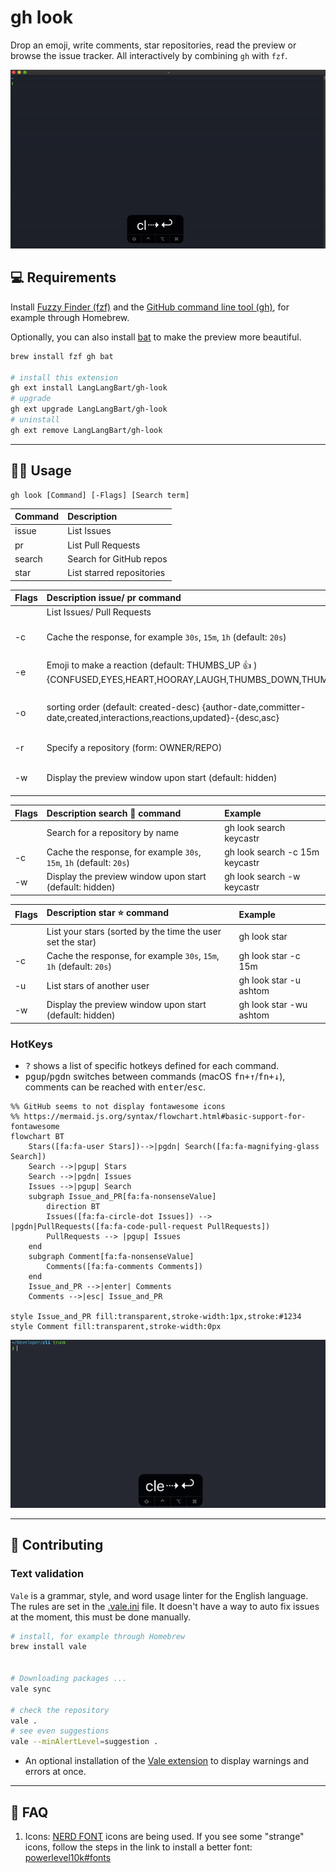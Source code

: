 # gh look
Drop an emoji, write comments, star repositories, read the preview or browse the issue tracker. All interactively by combining `gh` with `fzf`.

![](https://raw.githubusercontent.com/LangLangBart/ImagePool/eff1b17b31ce05c60023bcbb59b61d1727eee7b8/storage/18_Sep_22_at_07_06_03_emoji.gif)

## 💻 Requirements
Install [Fuzzy Finder (fzf)](https://github.com/junegunn/fzf#installation)  and the [GitHub command line tool (gh)](https://github.com/cli/cli#installation), for example through Homebrew.

Optionally, you can also install [bat](https://github.com/sharkdp/bat#installation) to make the preview more beautiful.

```zsh
brew install fzf gh bat

# install this extension
gh ext install LangLangBart/gh-look
# upgrade
gh ext upgrade LangLangBart/gh-look
# uninstall
gh ext remove LangLangBart/gh-look
```

---

## 👨‍💻 Usage

```
gh look [Command] [-Flags] [Search term]
```

| Command | Description               |
| :------ | :------------------------ |
| issue   | List Issues               |
| pr      | List Pull Requests        |
| search  | Search for GitHub repos   |
| star    | List starred repositories |

| Flags  | Description issue/ pr command                                                                                        | Example                      |
| :----- | :------------------------------------------------------------------------------------------------------------------- | :--------------------------- |
| <none> | List Issues/ Pull Requests                                                                                           | gh look pr                   |
| -c     | Cache the response, for example `30s`, `15m`, `1h` (default: `20s`)                                                  | gh look issue -c 15m         |
| -e     | Emoji to make a reaction (default: THUMBS_UP 👍 ) {CONFUSED,EYES,HEART,HOORAY,LAUGH,THUMBS_DOWN,THUMBS_UP,ROCKET}     | gh look pr -e CONFUSED       |
| -o     | sorting order (default: created-desc) {author-date,committer-date,created,interactions,reactions,updated}-{desc,asc} | gh look issue -o updated-asc |
| -r     | Specify a repository (form: OWNER/REPO)                                                                              | gh look pr -r cli/cli        |
| -w     | Display the preview window upon start (default: hidden)                                                              | gh look issue -wr cli/cli    |

| Flags  | Description search 🔎 command                                        | Example                        |
| :----- | :------------------------------------------------------------------ | :----------------------------- |
| <term> | Search for a repository by name                                     | gh look search keycastr        |
| -c     | Cache the response, for example `30s`, `15m`, `1h` (default: `20s`) | gh look search -c 15m keycastr |
| -w     | Display the preview window upon start (default: hidden)             | gh look search -w keycastr     |

| Flags  | Description star ⭐️ command                                          | Example                 |
| :----- | :------------------------------------------------------------------ | :---------------------- |
| <none> | List your stars (sorted by the time the user set the star)          | gh look star            |
| -c     | Cache the response, for example `30s`, `15m`, `1h` (default: `20s`) | gh look star -c 15m     |
| -u     | List stars of another user                                          | gh look star -u ashtom  |
| -w     | Display the preview window upon start (default: hidden)             | gh look star -wu ashtom |


### HotKeys
- <kbd>?</kbd> shows a list of specific hotkeys defined for each command.
- <kbd>pgup</kbd>/<kbd>pgdn</kbd> switches between commands (macOS <kbd>fn+↑</kbd>/<kbd>fn+↓</kbd>), comments can be reached with <kbd>enter</kbd>/<kbd>esc</kbd>.

```mermaid
%% GitHub seems to not display fontawesome icons
%% https://mermaid.js.org/syntax/flowchart.html#basic-support-for-fontawesome
flowchart BT
    Stars([fa:fa-user Stars])-->|pgdn| Search([fa:fa-magnifying-glass Search])
    Search -->|pgup| Stars
    Search -->|pgdn| Issues
    Issues -->|pgup| Search
    subgraph Issue_and_PR[fa:fa-nonsenseValue]
        direction BT
        Issues([fa:fa-circle-dot Issues]) --> |pgdn|PullRequests([fa:fa-code-pull-request PullRequests])
        PullRequests --> |pgup| Issues
    end
    subgraph Comment[fa:fa-nonsenseValue]
        Comments([fa:fa-comments Comments])
    end
    Issue_and_PR -->|enter| Comments
    Comments -->|esc| Issue_and_PR

style Issue_and_PR fill:transparent,stroke-width:1px,stroke:#1234
style Comment fill:transparent,stroke-width:0px
```

![](https://raw.githubusercontent.com/LangLangbart/ImagePool/4189a2c8d850aa031c3f5878c0e12f4d4d198a06/storage/2023-01-01_09-54-04_mode_switch.gif)

---

## 💪 Contributing

### Text validation
`Vale` is a grammar, style, and word usage linter for the English language. The rules are set in the [.vale.ini](.vale.ini) file. It doesn't have a way to auto fix issues at the moment, this must be done manually.

```zsh
# install, for example through Homebrew
brew install vale


# Downloading packages ...
vale sync

# check the repository
vale .
# see even suggestions
vale --minAlertLevel=suggestion .
```

* An optional installation of the [Vale extension](https://marketplace.visualstudio.com/items?itemName=errata-ai.vale-server) to display warnings and errors at once.

---

## 💁 FAQ

1. Icons: [NERD FONT](https://www.nerdfonts.com/cheat-sheet) icons are being used. If you see some "strange" icons, follow the steps in the link to install a better font: [powerlevel10k#fonts](https://github.com/romkatv/powerlevel10k#fonts)

